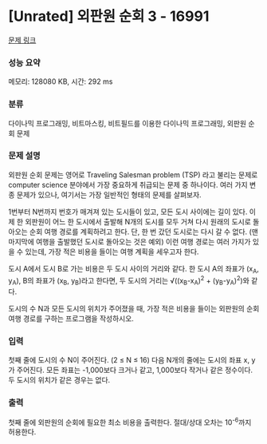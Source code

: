 # [Unrated] 외판원 순회 3 - 16991 

[문제 링크](https://www.acmicpc.net/problem/16991) 

### 성능 요약

메모리: 128080 KB, 시간: 292 ms

### 분류

다이나믹 프로그래밍, 비트마스킹, 비트필드를 이용한 다이나믹 프로그래밍, 외판원 순회 문제

### 문제 설명

<p>외판원 순회 문제는 영어로 Traveling Salesman problem (TSP) 라고 불리는 문제로 computer science 분야에서 가장 중요하게 취급되는 문제 중 하나이다. 여러 가지 변종 문제가 있으나, 여기서는 가장 일반적인 형태의 문제를 살펴보자.</p>

<p>1번부터 N번까지 번호가 매겨져 있는 도시들이 있고, 모든 도시 사이에는 길이 있다. 이제 한 외판원이 어느 한 도시에서 출발해 N개의 도시를 모두 거쳐 다시 원래의 도시로 돌아오는 순회 여행 경로를 계획하려고 한다. 단, 한 번 갔던 도시로는 다시 갈 수 없다. (맨 마지막에 여행을 출발했던 도시로 돌아오는 것은 예외) 이런 여행 경로는 여러 가지가 있을 수 있는데, 가장 적은 비용을 들이는 여행 계획을 세우고자 한다.</p>

<p>도시 A에서 도시 B로 가는 비용은 두 도시 사이의 거리와 같다. 한 도시 A의 좌표가 (x<sub>A</sub>, y<sub>A</sub>), B의 좌표가 (x<sub>B</sub>, y<sub>B</sub>)라고 한다면, 두 도시의 거리는 √((x<sub>B</sub>-x<sub>A</sub>)<sup>2</sup> + (y<sub>B</sub>-y<sub>A</sub>)<sup>2</sup>)와 같다.</p>

<p>도시의 수 N과 모든 도시의 위치가 주어졌을 때, 가장 적은 비용을 들이는 외판원의 순회 여행 경로를 구하는 프로그램을 작성하시오.</p>

### 입력 

 <p>첫째 줄에 도시의 수 N이 주어진다. (2 ≤ N ≤ 16) 다음 N개의 줄에는 도시의 좌표 x, y가 주어진다. 모든 좌표는 -1,000보다 크거나 같고, 1,000보다 작거나 같은 정수이다. 두 도시의 위치가 같은 경우는 없다.</p>

### 출력 

 <p>첫째 줄에 외판원의 순회에 필요한 최소 비용을 출력한다. 절대/상대 오차는 10<sup>-6</sup>까지 허용한다.</p>

